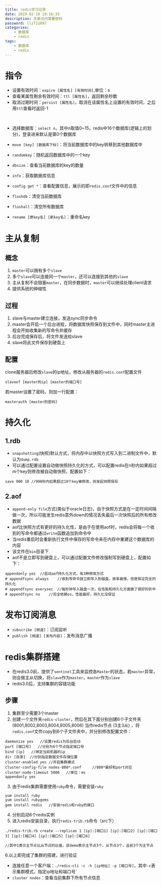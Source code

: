 ```yaml
---
title: redis学习记录
date: 2019-02-18 19:16:33
description: 文章访问需要密码
password: llz721097
categories: 
    - 数据库
    - redis
tags: 
    - 数据库
    - redis 
---
```


# 指令
- 设置有效时间：`expire [属性名] [有效时间]`,单位：s
- 查看某属性剩余有效时间：`ttl [属性名]`，返回剩余秒数
- 取消过期时间：`persist [属性名]`，取消在该属性名上设置的有效时间，之后用`ttl`查看时返回-1
 
<br>

- 选择数据库：`select n`，其中n取值0~15，redis中16个数据库(逻辑上的划分)，登录进来默认是第0个数据库
- `move [key] [数据库下标]`：将当前数据库中的key转移到其他数据库中
- `randomkey`：随机返回数据库中的一个key
- `dbsize`：查看当前数据库的key的数量
- `info`：获取数据库信息
- `config get *`：查看配置信息，展示的即`redis.conf`文件中的信息
- `flushdb`：清空当前数据库
- `flushall`：清空所有数据库


- `rename [原key名] [新key名]`：重命名key


# 主从复制
## 概念

1. `master`可以拥有多个`slave`
2. 多个`slave`可以连接同一个`master`，还可以连接到其他的`slave`
3. 主从复制不会阻塞`master`，在同步数据时，`master`可以继续处理client请求
4. 提供系统的伸缩性

## 过程
1. slave与master建立连接，发送sync同步命令
2. master会开启一个后台进程，将数据库快照保存到文件中，同时master主进程会开始收集新的写命令并缓存
3. 后台完成保存后，将文件发送给slave
4. slave将此文件保存到硬盘上

## 配置
clone服务器后修改`slave`的ip地址，修改从服务器的`redis.conf`配置文件

```
slaveof [master的ip] [master的端口号]
```

若master设置了密码，则加一行配置：
```
masterauth [master的密码]
```

# 持久化
## 1.rdb
- `snapshotting`(快照)默认方式，将内存中以快照方式写入到二进制文件中，默认为`dump.rdb`
- 可以通过配置设置自动做快照持久化的方式，可以配置redis在n秒内如果超过m个key则修改被自动做快照，配置如下：

```
save 900 10 //900秒内如果超过10个key被修改，则发起快照保存
```

## 2.aof
- `append-only file`方式(类似于oracle日志)，由于快照方式是在一定时间间隔做一次，所以可能发生redis意外down的情况丢失最后一次快照后的所有修改数据
- aof比快照方式有更好的持久化性，是由于在使用aof时，redis会将每一个收到的写命令都通过`write`函数追加到命令中
- 当redis重启时会重新执行文件中保存的写命令来在内存中重建这个数据库的内容
- 该文件在`bin`目录下
- aof不是立即写到硬盘上，可以通过配置文件修改强制写到硬盘上，配置如下：

```
appendonly yes  //启动aof持久化方式，有3种修改方式
# appendfsync always    //收到写命令就立即写入到磁盘，效率最慢，但是保证完全的持久化
# appendfsync everysec  //每秒钟写入磁盘一次，在性能和持久化方面做了很好的折中
# appendfsync no    //完全依赖os，性能最好，持久化没保证
```

# 发布订阅消息
- `subscribe [频道]`：订阅监听
- `publish [频道] [发布内容]`：发布消息广播

# redis集群搭建
- 在redis3.0前，提供了`sentinel`工具来监控各`Master`的状态，若`master`异常，则会做主从切换，将`slave`作为`master`，`master`作为`slave`
- redis3.0后，支持集群的容错功能

## 步骤
1. 集群至少需要3个master
2. 创建一个文件夹`redis-cluster`，然后在其下面分别创建6个子文件夹 (8001,8002,8003,8004,8005,8006) 当作redis节点 (3主3从) ，将`redis.conf`文件copy到6个子文件夹中，并分别修改配置文件：

```
daemonize yes   //设置redis为后台启动
port [端口号]   //分别为6个节点指定端口号
bind [ip]   //绑定当前机器的ip
dir [目录]  //分别指定数据文件存储位置
cluster-enabled yes //开启集群模式
cluster-config-file nodes-800*.conf     //800*最好和port对应
cluster-node-timeout 5000   //单位：ms
appendonly yes
```

3. 由于redis集群需要使用`ruby`命令，需要安装`ruby`

```
yum install ruby
yum install rubygems
gem install redis   //安装redis和ruby的接口
```

4. 分别启动6个redis实例
5. 进入redis安装目录，执行`redis-trib.rb`命令（src下）

```
./redis-trib.rb create --replicas 1 [ip]:[端口1] [ip]:[端口2] [ip]:[端口3] [ip]:[端口4] [ip]:[端口5] [ip]:[端口6]       

//其中1表示主节点比从节点的比值，该demo表示主节点3个，从节点3个，且前3个为主节点
```


6.以上即完成了集群的搭建，进行验证  
- 连接任意一个客户端：`./redis-cli -c -h [ip地址] -p [端口号]`，其中`-c`表示集群模式，指定ip地址和端口号`
- `cluster nodes`：查看当前集群下所有节点信息



    






